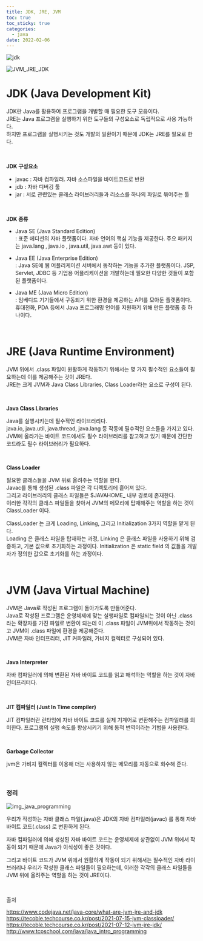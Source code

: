 ```yaml
---
title: JDK, JRE, JVM
toc: true
toc_sticky: true
categories:
  - java
date: 2022-02-06
---
```


![jdk](https://user-images.githubusercontent.com/67885363/152673863-89540ec5-c5b8-4ade-9f61-d1bf528175cd.jpeg)

![JVM_JRE_JDK](https://user-images.githubusercontent.com/67885363/152673876-68b6211c-8f99-4255-aa5c-e6a17f9dbb31.png)

# JDK (Java Development Kit)

JDK란 Java를 활용하여 프로그램을 개발할 때 필요한 도구 모음이다. <br/>JRE는 Java 프로그램을 실행하기 위한 도구들의 구성요소로 독립적으로 사용 가능하다. <br/>하지만 프로그램을 실행시키는 것도 개발의 일환이기 때문에 JDK는 JRE를 필요로 한다.

<br/> 

 **JDK 구성요소**

- javac : 자바 컴파일러. 자바 소스파일을 바이트코드로 반환
- jdb : 자바 디버깅 툴
- jar : 서로 관련있는 클래스 라이브러리들과 리소스를 하나의 파일로 묶어주는 툴

<br/>  

**JDK 종류**

- Java SE (Java Standard Edition)<br/>: 표준 에디션의 자바 플랫폼이다. 자바 언어의 핵심 기능을 제공한다. 주요 패키지는 java.lang , java.io , java.util, java.awt 등이 있다.

- Java EE (Java Enterprise Edition)<br/>: Java SE에 웹 어플리케이션 서버에서 동작하는 기능을 추가한 플랫폼이다.  JSP, Servlet, JDBC 등 기업용 어플리케이션을 개발하는데 필요한 다양한 것들이 포함된 플랫폼이다.

- Java ME (Java Micro Edition)<br/>: 임베디드 기기들에서 구동되기 위한 환경을 제공하는 API를 모아둔 플랫폼이다. 휴대전화, PDA 등에서 Java 프로그래밍 언어를 지원하기 위해 만든 플랫폼 중 하나이다.

  <br/> 

# JRE (Java Runtime Environment)

JVM 위에서 .class 파일이 원활하게 작동하기 위해서는 몇 가지 필수적인 요소들이 필요하는데 이를 제공해주는 것이 JRE다.<br/> JRE는 크게 JVM과 Java Class Libraries, Class Loader라는 요소로 구성이 된다. 

<br/> 

**Java Class Libraries**

Java를 실행시키는데 필수적인 라이브러리다.<br/>java.io, java.util, java.thread, java.lang 등 작동에 필수적인 요소들을 가지고 있다.<br/>JVM에 올라가는 바이트 코드에서도 필수 라이브러리를 참고하고 있기 때문에 간단한 코드라도 필수 라이브러리가 필요하다. 

<br/> 

**Class Loader**

필요한 클래스들을 JVM 위로 올려주는 역할을 한다. <br/>Javac를 통해 생성된 .class 파일은 각 디렉토리에 흩어져 있다.<br/>그리고 라이브러리의 클래스 파일들은 $JAVAHOME_ 내부 경로에 존재한다.<br/>이러한 각각의 클래스 파일들을 찾아서 JVM의 메모리에 탑재해주는 역할을 하는 것이 ClassLoader 이다.

ClassLoader 는 크게 Loading, Linking, 그리고 Initialization 3가지 역할을 맡게 된다.<br/> Loading 은 클래스 파일을 탑재하는 과정, Linking 은 클래스 파일을 사용하기 위해 검증하고, 기본 값으로 초기화하는 과정이다. Initialization 은 static field 의 값들을 개발자가 정의한 값으로 초기화를 하는 과정이다.

<br/> 

# JVM (Java Virtual Machine)

JVM은 Java로 작성된 프로그램이 돌아가도록 만들어준다.<br/>Java로 작성된 프로그램은 운영체제에 맞는 실행파일로 컴파일되는 것이 아닌 .class라는 확장자를 가진 파일로 변환이 되는데 이 .class 파일이 JVM위에서 작동하는 것이고 JVM이 .class 파일에 환경을 제공해준다.<br/>JVM은 자바 인터프리터, JIT 커파일러, 가비지 컬렉터로 구성되어 있다.

<br/> 

**Java Interpreter**

자바 컴파일러에 의해 변환된 자바 바이트 코드를 읽고 해석하는 역할을 하는 것이 자바 인터프리터다.

<br/> 

**JIT 컴파일러 (Just In Time compiler)**

JIT 컴파일러란 런타임에 자바 바이트 코드를 실제 기계어로 변환해주는 컴파일러를 의미한다. 프로그램의 실행 속도를 향상시키기 위해 동적 번역이라는 기법을 사용한다. 

<br/> 

**Garbage Collector**

jvm은 가비지 컬렉터를 이용해 더는 사용하지 않는 메모리를 자동으로 회수해 준다. 

<br/> 

### 정리

![img_java_programming](https://user-images.githubusercontent.com/67885363/152675147-e4b7c544-68cf-40bf-813c-e4cabcbf8a9c.png)

우리가 작성하는 자바 클래스 파일(.java)은 JDK의 자바 컴파일러(javac) 를 통해 자바 바이트 코드(.class) 로 변환하게 된다. 

자바 컴파일러에 의해 생성된 자바 바이트 코드는 운영체제에 상관없이 JVM 위에서 작동이 되기 때문에 Java가 이식성이 좋은 것이다.

그리고 바이트 코드가 JVM 위에서 원활하게 작동이 되기 위해서는 필수적인 자바 라이브러리나 우리가 작성한 클래스 파일들이 필요하는데, 이러한 각각의 클래스 파일들을 JVM 위에 올려주는 역할을 하는 것이 JRE이다.

<br/> 

출처

https://www.codejava.net/java-core/what-are-jvm-jre-and-jdk<br/>
https://tecoble.techcourse.co.kr/post/2021-07-15-jvm-classloader/<br/>
https://tecoble.techcourse.co.kr/post/2021-07-12-jvm-jre-jdk/<br/>
http://www.tcpschool.com/java/java_intro_programming